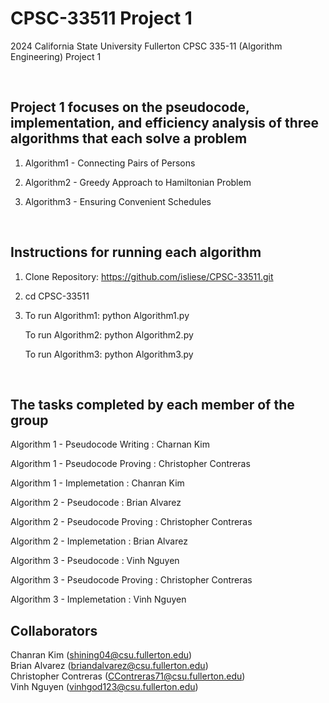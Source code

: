 # CPSC-33511 Project 1
2024 California State University Fullerton CPSC 335-11 (Algorithm Engineering) Project 1 <p> <p>

<br>

## Project 1 focuses on the pseudocode, implementation, and efficiency analysis of three algorithms that each solve a problem 
1. Algorithm1 - Connecting Pairs of Persons <p>
2. Algorithm2 - Greedy Approach to Hamiltonian Problem <p>
3. Algorithm3 - Ensuring Convenient Schedules <p>

<br>

## Instructions for running each algorithm 
1. Clone Repository: https://github.com/isliese/CPSC-33511.git <p>
2. cd CPSC-33511 <p>
3. To run Algorithm1: python Algorithm1.py <p>
   To run Algorithm2: python Algorithm2.py <p>
   To run Algorithm3: python Algorithm3.py <p>

   <br>

## The tasks completed by each member of the group
Algorithm 1 - Pseudocode Writing : Charnan Kim <p>
Algorithm 1 - Pseudocode Proving : Christopher Contreras <p>
Algorithm 1 - Implemetation : Chanran Kim <p> <p>

Algorithm 2 - Pseudocode : Brian Alvarez <p>
Algorithm 2 - Pseudocode Proving : Christopher Contreras <p>
Algorithm 2 - Implemetation : Brian Alvarez <p> <p>

Algorithm 3 - Pseudocode : Vinh Nguyen <p>
Algorithm 3 - Pseudocode Proving : Christopher Contreras <p>
Algorithm 3 - Implemetation : Vinh Nguyen <p>

## Collaborators 
Chanran Kim (shining04@csu.fullerton.edu) <br>
Brian Alvarez (briandalvarez@csu.fullerton.edu) <br>
Christopher Contreras (CContreras71@csu.fullerton.edu) <br>
Vinh Nguyen (vinhgod123@csu.fullerton.edu)
